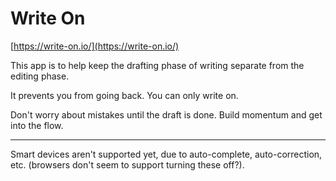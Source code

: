 # Write On

[https://write-on.io/](https://write-on.io/)


This app is to help keep the drafting phase of writing separate from the editing phase.

It prevents you from going back. You can only write on.

Don't worry about mistakes until the draft is done. Build momentum and get into the flow.

---

Smart devices aren't supported yet, due to auto-complete, auto-correction, etc. (browsers don't seem to support turning these off?).
